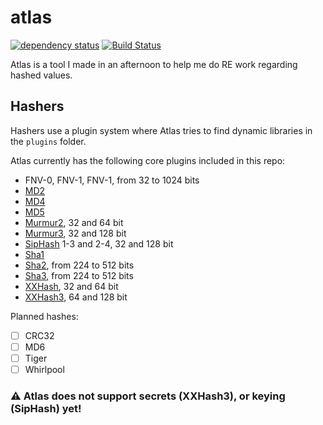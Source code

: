 # atlas
[![dependency status](https://deps.rs/repo/github/nblockbuster/atlas/status.svg)](https://deps.rs/repo/github/nblockbuster/atlas)
[![Build Status](https://github.com/nblockbuster/atlas/workflows/CI/badge.svg)](https://github.com/nblockbuster/atlas/actions?workflow=CI)

Atlas is a tool I made in an afternoon to help me do RE work regarding hashed values.


## Hashers
Hashers use a plugin system where Atlas tries to find dynamic libraries in the `plugins` folder.

Atlas currently has the following core plugins included in this repo:
- FNV-0, FNV-1, FNV-1, from 32 to 1024 bits
- [MD2](https://crates.io/crates/md2)
- [MD4](https://crates.io/crates/md4)
- [MD5](https://crates.io/crates/md-5)
- [Murmur2](https://crates.io/crates/murmur2), 32 and 64 bit
- [Murmur3](https://crates.io/crates/murmur3), 32 and 128 bit
- [SipHash](https://crates.io/crates/siphasher) 1-3 and 2-4, 32 and 128 bit
- [Sha1](https://crates.io/crates/sha1)
- [Sha2](https://crates.io/crates/sha2), from 224 to 512 bits
- [Sha3](https://crates.io/crates/sha3), from 224 to 512 bits
- [XXHash](https://crates.io/crates/xxhash-rust), 32 and 64 bit
- [XXHash3](https://crates.io/crates/xxhash-rust), 64 and 128 bit

Planned hashes:
- [ ] CRC32
- [ ] MD6
- [ ] Tiger
- [ ] Whirlpool

### ⚠️ Atlas does not support secrets (XXHash3), or keying (SipHash) yet!